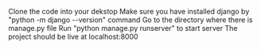 Clone the code into your dekstop
Make sure you have installed django by "python -m django --version" command
Go to the directory where there is manage.py file
Run "python manage.py runserver" to start server
The project should be live at localhost:8000
